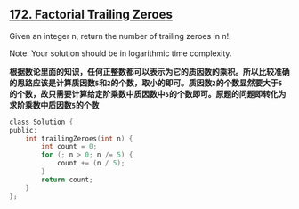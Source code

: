 ## [172. Factorial Trailing Zeroes](https://leetcode.com/problems/factorial-trailing-zeroes/#/description)

Given an integer n, return the number of trailing zeroes in n!.

Note: Your solution should be in logarithmic time complexity.

**根据数论里面的知识，任何正整数都可以表示为它的质因数的乘积。所以比较准确的思路应该是计算质因数`5`和`2`的个数，取小的即可。质因数`2`的个数显然要大于`5`的个数，故只需要计算给定阶乘数中质因数中`5`的个数即可。原题的问题即转化为求阶乘数中质因数`5`的个数**

```c
class Solution {
public:
    int trailingZeroes(int n) {
        int count = 0;
        for (; n > 0; n /= 5) {
            count += (n / 5);
        }
        return count;
    }
};
```